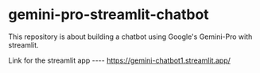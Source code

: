 # gemini-pro-streamlit-chatbot
This repository is about building a chatbot using Google's Gemini-Pro with streamlit.

Link for the streamlit app ---- https://gemini-chatbot1.streamlit.app/
